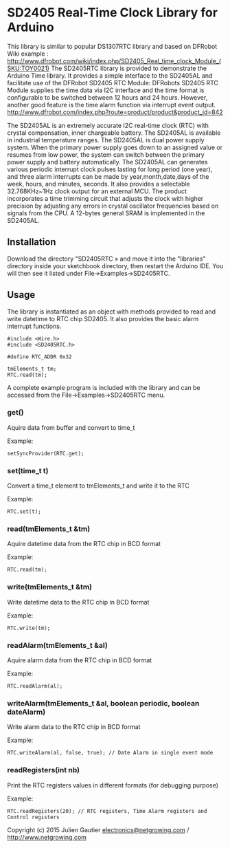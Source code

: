 SD2405 Real-Time Clock Library for Arduino
=======================================================

This library is similar to popular DS1307RTC library and based on DFRobot Wiki example :
http://www.dfrobot.com/wiki/index.php/SD2405_Real_time_clock_Module_(SKU:TOY0021)
The SD2405RTC library is provided to demonstrate the Arduino Time library.
It provides a simple interface to the SD2405AL and facilitate use of the DFRobot SD2405 RTC Module:
DFRobots SD2405 RTC Module supplies the time data via I2C interface and the time format is configurable to be switched between 12 hours and 24 hours. However, another good feature is the time alarm function via interrupt event output.
http://www.dfrobot.com/index.php?route=product/product&product_id=842


The SD2405AL is an extremely accurate I2C real-time clock (RTC) with crystal
compensation, inner chargeable battery. The SD2405AL is available in industrial
temperature ranges.
The SD2405AL is dual power supply system. When the primary power supply
goes down to an assigned value or resumes from low power, the system can switch
between the primary power supply and battery automatically.
The SD2405AL can generates various periodic interrupt clock pulses lasting for
long period (one year), and three alarm interrupts can be made by year,month,date,days
of the week, hours, and minutes, seconds. It also provides a selectable 32.768KHz~1Hz
clock output for an external MCU. The product incorporates a time trimming circuit that
adjusts the clock with higher precision by adjusting any errors in crystal oscillator
frequencies based on signals from the CPU. A 12-bytes general SRAM is implemented in
the SD2405AL.

Installation
------------
Download the directory "SD2405RTC » and move it into the "libraries"
directory inside your sketchbook directory, then restart the Arduino
IDE. You will then see it listed under File->Examples->SD2405RTC.

Usage
-----
The library is instantiated as an object with methods provided to read
and write datetime to RTC chip SD2405.
It also provides the basic alarm interrupt functions.

    #include <Wire.h>
    #include <SD2405RTC.h>
    
    #define RTC_ADDR 0x32

    tmElements_t tm;
    RTC.read(tm);

A complete example program is included with the library and can be accessed
from the File->Examples->SD2405RTC menu.

### get() ###

Aquire data from buffer and convert to time_t

Example:

    setSyncProvider(RTC.get);

### set(time_t t) ###

Convert a time_t element to tmElements_t and write it to the RTC

Example:

    RTC.set(t);

### read(tmElements_t &tm) ###

Aquire datetime data from the RTC chip in BCD format

Example:

    RTC.read(tm);

### write(tmElements_t &tm) ###

Write datetime data to the RTC chip in BCD format

Example:

    RTC.write(tm);

### readAlarm(tmElements_t &al) ###

Aquire alarm data from the RTC chip in BCD format

Example:

    RTC.readAlarm(al);

### writeAlarm(tmElements_t &al, boolean periodic, boolean dateAlarm) ###

Write alarm data to the RTC chip in BCD format

Example:

    RTC.writeAlarm(al, false, true); // Date Alarm in single event mode

### readRegisters(int nb) ###

Print the RTC registers values in different formats (for debugging purpose)

Example:

    RTC.readRegisters(20); // RTC registers, Time Alarm registers and Control registers


Copyright (c) 2015 Julien Gautier electronics@netgrowing.com / http://www.netgrowing.com
